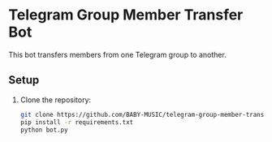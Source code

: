 # Telegram Group Member Transfer Bot

This bot transfers members from one Telegram group to another. 

## Setup

1. Clone the repository:
   ```bash
   git clone https://github.com/BABY-MUSIC/telegram-group-member-transfer-bot.git
   pip install -r requirements.txt
   python bot.py

